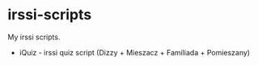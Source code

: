 # irssi-scripts
My irssi scripts.

- iQuiz - irssi quiz script (Dizzy + Mieszacz + Familiada + Pomieszany)
